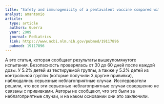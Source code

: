 ```yaml
---
title: "Safety and immunogenicity of a pentavalent vaccine compared with separate administration of licensed equivalent vaccines in US infants and toddlers and persistence of antibodies before a preschool booster dose: a randomized, clinical trial"
analyst: amantonio
article:
  type: article
  authors: Guerra
  year: 2009
  journal: Pediatrics
  link: https://www.ncbi.nlm.nih.gov/pubmed/19117896
  pubmed: 19117896
---
```


А это статья, которая сообщает результаты вышеупомянутого испытания. Безопасность проверялась от 30 до 60 дней после каждой дозы.
У 5.2% детей из тестируемой группы, а также у 5.2% детей из контрольной группы (которые получили 3 другие прививки), наблюдались серьезные неблагоприятные случаи. Исследователи решили, что все эти серьезные неблагоприятные случаи совершенно не связаны с прививками. Авторы не сообщают, что это были за неблагоприятные случаи, и на каком основании они это заключили.
